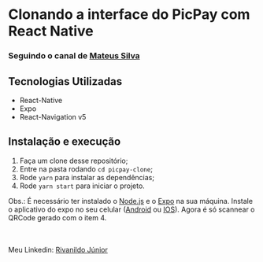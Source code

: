 # Clonando a interface do PicPay com React Native

### Seguindo o canal de [Mateus Silva](https://www.youtube.com/channel/UCNckxUYl117w3hfgoj3DbWg)

## Tecnologias Utilizadas
  - React-Native
  - Expo
  - React-Navigation v5

## Instalação e execução

  1. Faça um clone desse repositório;
  2. Entre na pasta rodando `cd picpay-clone`;
  3. Rode `yarn` para instalar as dependências;
  4. Rode `yarn start` para iniciar o projeto.

  Obs.: É necessário ter instalado o [Node.js](https://nodejs.org/en/) e o [Expo](https://expo.io/) na sua máquina. Instale o aplicativo do expo no seu celular ([Android](https://play.google.com/store/apps/details?id=host.exp.exponent&hl=pt_BR) ou [IOS](https://apps.apple.com/br/app/expo-client/id982107779)). Agora é só scannear o QRCode gerado com o item 4.
  
\
\
Meu Linkedin: [Rivanildo Júnior](https://www.linkedin.com/in/rivanildojunior)